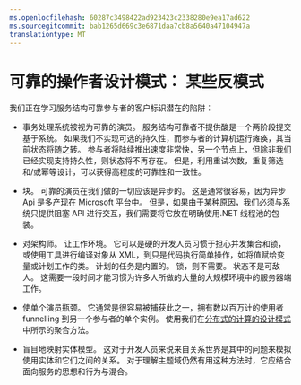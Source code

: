```yaml
---
ms.openlocfilehash: 60287c3498422ad923423c2338280e9ea17ad622
ms.sourcegitcommit: bab1265d669c3e6871daa7cb8a5640a47104947a
translationtype: MT
---
```

<properties
   pageTitle="一些 Azure 服务结构参与者的反模式"
   description="对于客户来说学习 Azure 服务结构参与者的一些潜在缺陷"
   services="service-fabric"
   documentationCenter=".net"
   authors="jessebenson"
   manager="timlt"
   editor=""/>

<tags
   ms.service="service-fabric"
   ms.devlang="dotnet"
   ms.topic="article"
   ms.tgt_pltfrm="NA"
   ms.workload="NA"
   ms.date="08/11/2015"
   ms.author="claudioc"/>

# 可靠的操作者设计模式︰ 某些反模式

我们正在学习服务结构可靠参与者的客户标识潜在的陷阱︰

* 事务处理系统被视为可靠的演员。 服务结构可靠者不提供酸是一个两阶段提交基于系统。 如果我们不实现可选的持久性，而参与者的计算机运行瘫痪，其当前状态将随之转。 参与者将陆续推出速度非常快，另一个节点上，但除非我们已经实现支持持久性，则状态将不再存在。 但是，利用重试次数，重复筛选和/或幂等设计，可以获得高程度的可靠性和一致性。

* 块。 可靠的演员在我们做的一切应该是异步的。 这是通常很容易，因为异步 Api 是多产现在 Microsoft 平台中。 但是，如果由于某种原因，我们必须与系统只提供阻塞 API 进行交互，我们需要将它放在明确使用.NET 线程池的包装。

* 对架构师。 让工作环境。 它可以是硬的开发人员习惯于担心并发集合和锁，或使用工具进行编译对象从 XML，到只是代码执行简单操作，如将值赋给变量或计划工作的类。 计划的任务是内置的。 锁，则不需要。 状态不是可敌人。 这需要一段时间才能习惯为许多人所做的大量的大规模环境中的服务器端工作。

* 使单个演员瓶颈。 它通常是很容易被捕获此之一，拥有数以百万计的使用者 funnelling 到另一个参与者的单个实例。 使用我们在[分布式的计算的设计模式](service-fabric-reliable-actors-pattern-distributed-computation.md)中所示的聚合方法。

* 盲目地映射实体模型。 这对于开发人员来说来自关系世界是其中的问题来模拟使用实体和它们之间的关系。 对于理解主题域仍然有用这种方法时，它应结合面向服务的思想和行为与混合。
